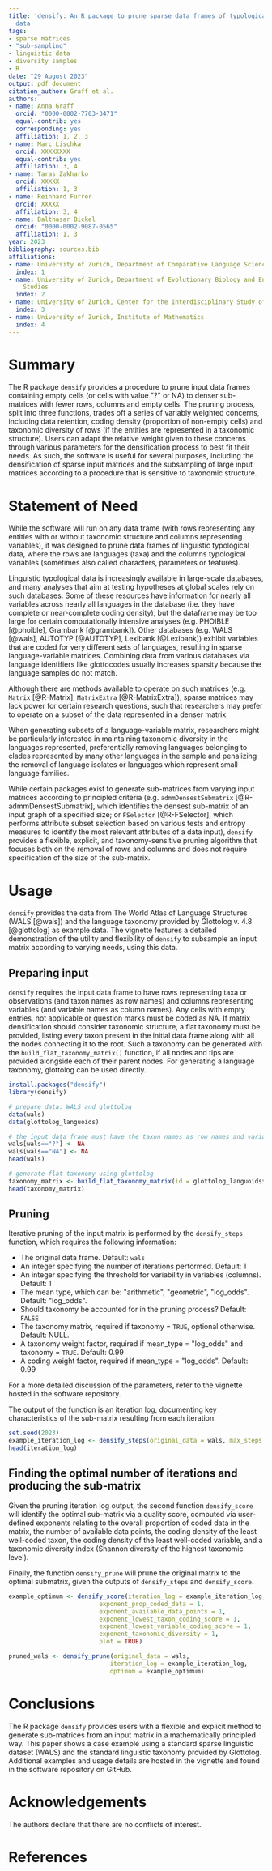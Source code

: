 ```yaml
---
title: 'densify: An R package to prune sparse data frames of typological linguistic
  data'
tags:
- sparse matrices
- "sub-sampling"
- linguistic data
- diversity samples
- R
date: "29 August 2023"
output: pdf_document
citation_author: Graff et al.
authors:
- name: Anna Graff
  orcid: "0000-0002-7703-3471"
  equal-contrib: yes
  corresponding: yes
  affiliation: 1, 2, 3
- name: Marc Lischka
  orcid: XXXXXXXX
  equal-contrib: yes
  affiliation: 3, 4
- name: Taras Zakharko
  orcid: XXXXX
  affiliation: 1, 3
- name: Reinhard Furrer
  orcid: XXXXX
  affiliation: 3, 4
- name: Balthasar Bickel
  orcid: "0000-0002-9087-0565"
  affiliation: 1, 3
year: 2023
bibliography: sources.bib
affiliations:
- name: University of Zurich, Department of Comparative Language Science
  index: 1
- name: University of Zurich, Department of Evolutionary Biology and Environmental
    Studies
  index: 2
- name: University of Zurich, Center for the Interdisciplinary Study of Language Evolution
  index: 3
- name: University of Zurich, Institute of Mathematics
  index: 4
---
```


<!--General comment: I am not familiar with the journal but I wonder whether we shouldn't explain a bit more what linguistic typological data is? Perhaps given an example and illustrate the problem? -->

# Summary

The R package `densify` provides a procedure to prune input data frames containing empty cells (or cells with value "?" or NA) to denser sub-matrices with fewer rows, columns and empty cells. The pruning process, split into three functions, trades off a series of variably weighted concerns, including data retention, coding density (proportion of non-empty cells) and taxonomic diversity of rows (if the entities are represented in a taxonomic structure). Users can adapt the relative weight given to these concerns through various parameters for the densification process to best fit their needs. As such, the software is useful for several purposes, including the densification of sparse input matrices and the subsampling of large input matrices according to a procedure that is sensitive to taxonomic structure.

# Statement of Need

While the software will run on any data frame (with rows representing any entities with or without taxonomic structure and columns representing variables), it was designed to prune data frames of linguistic typological data, where the rows are languages (taxa) and the columns typological variables (sometimes also called characters, parameters or features).

Linguistic typological data is increasingly available in large-scale databases, and many analyses that aim at testing hypotheses at global scales rely on such databases. Some of these resources have information for nearly all variables across nearly all languages in the database (i.e. they have complete or near-complete coding density), but the dataframe may be too large for certain computationally intensive analyses (e.g. PHOIBLE [@phoible], Grambank [@grambank]). Other databases (e.g. WALS [@wals], AUTOTYP [@AUTOTYP], Lexibank [@Lexibank]) exhibit variables that are coded for very different sets of languages, resulting in sparse language-variable matrices. Combining data from various databases via language identifiers like glottocodes usually increases sparsity because the language samples do not match.

Although there are methods available to operate on such matrices (e.g. `Matrix` [@R-Matrix], `MatrixExtra` [@R-MatrixExtra]), sparse matrices may lack power for certain research questions, such that researchers may prefer to operate on a subset of the data represented in a denser matrix. <!-- BB: Why are the matrix packages relevent here. There is a presupposition I am missing.:: ANNA: This is a requirement of the journal for the statement of need section ("A Statement of need section that clearly illustrates the research purpose of the software and places it in the context of related work. A list of key references, including to other software addressing related needs.": https://joss.readthedocs.io/en/latest/submitting.html) -->

When generating subsets of a language-variable matrix, researchers might be particularly interested in maintaining taxonomic diversity in the languages represented, preferentially removing languages belonging to clades represented by many other languages in the sample and penalizing the removal of language isolates or languages which represent small language families.

While certain packages exist to generate sub-matrices from varying input matrices according to principled criteria (e.g. `admmDensestSubmatrix` [@R-admmDensestSubmatrix], which identifies the densest sub-matrix of an input graph of a specified size; or `FSelector` [@R-FSelector], which performs attribute subset selection based on various tests and entropy measures to identify the most relevant attributes of a data input), `densify` provides a flexible, explicit, and taxonomy-sensitive pruning algorithm that focuses both on the removal of rows and columns and does not require specification of the size of the sub-matrix.

# Usage

`densify` provides the data from The World Atlas of Language Structures (WALS [@wals]) and the language taxonomy provided by Glottolog v. 4.8 [@glottolog] as example data. The vignette features a detailed demonstration of the utility and flexibility of `densify` to subsample an input matrix according to varying needs, using this data.

## Preparing input

`densify` requires the input data frame to have rows representing taxa or observations (and taxon names as row names) and columns representing variables (and variable names as column names). Any cells with empty entries, not applicable or question marks must be coded as NA. If matrix densification should consider taxonomic structure, a flat taxonomy must be provided, listing every taxon present in the initial data frame along with all the nodes connecting it to the root. Such a taxonomy can be generated with the `build_flat_taxonomy_matrix()` function, if all nodes and tips are provided alongside each of their parent nodes. For generating a language taxonomy, glottolog can be used directly.

<!-- I think you need to explain how a non-flat taxonomy looks like, i.e. what the input format is. Readers might assume newick or something like that. Also, to maximize usability, I am wondering whether you could point to tools that convert a newick or similar representation into the ID-parentID format of glottolog? ::-->

``` r
install.packages("densify")
library(densify)

# prepare data: WALS and glottolog
data(wals)
data(glottolog_languoids)

# the input data frame must have the taxon names as row names and variable names as column names; any question marks, empty entries, "NA"s must be coded as NAs
wals[wals=="?"] <- NA
wals[wals=="NA"] <- NA
head(wals)

# generate flat taxonomy using glottolog
taxonomy_matrix <- build_flat_taxonomy_matrix(id = glottolog_languoids$id, parent_id = glottolog_languoids$parent_id)
head(taxonomy_matrix)
```

## Pruning

Iterative pruning of the input matrix is performed by the `densify_steps` function, which requires the following information:

-   The original data frame. Default: `wals`
-   An integer specifying the number of iterations performed. Default: 1
-   An integer specifying the threshold for variability in variables (columns). Default: 1
-   The mean type, which can be: "arithmetic", "geometric", "log_odds". Default: "log_odds".
-   Should taxonomy be accounted for in the pruning process? Default: `FALSE`
-   The taxonomy matrix, required if taxonomy = `TRUE`, optional otherwise. Default: NULL.
-   A taxonomy weight factor, required if mean_type = "log_odds" and taxonomy = `TRUE`. Default: 0.99
-   A coding weight factor, required if mean_type = "log_odds". Default: 0.99

For a more detailed discussion of the parameters, refer to the vignette hosted in the software repository.

The output of the function is an iteration log, documenting key characteristics of the sub-matrix resulting from each iteration. 

``` r
set.seed(2023)
example_iteration_log <- densify_steps(original_data = wals, max_steps = nrow(wals)+ncol(wals)-2, variability_threshold = 3, mean_type = "log_odds", taxonomy = TRUE, taxonomy_matrix = taxonomy_matrix, tax_weight_factor = 0.99, coding_weight_factor = 0.99)
head(iteration_log)
```
## Finding the optimal number of iterations and producing the sub-matrix

Given the pruning iteration log output, the second function `densify_score` will identify the optimal sub-matrix via a quality score, computed via user-defined exponents relating to the overall proportion of coded data in the matrix, the number of available data points, the coding density of the least well-coded taxon, the coding density of the least well-coded variable, and a taxonomic diversity index (Shannon diversity of the highest taxonomic level).

Finally, the function `densify_prune` will prune the original matrix to the optimal submatrix, given the outputs of `densify_steps` and `densify_score`.

<!--# I think it would be good to explain what the purpose of the documentation is, how its contents look like, and what it means.-->

``` r
example_optimum <- densify_score(iteration_log = example_iteration_log, 
                         exponent_prop_coded_data = 1, 
                         exponent_available_data_points = 1,
                         exponent_lowest_taxon_coding_score = 1,
                         exponent_lowest_variable_coding_score = 1,
                         exponent_taxonomic_diversity = 1,
						 plot = TRUE)

pruned_wals <- densify_prune(original_data = wals, 
							iteration_log = example_iteration_log, 
							optimum = example_optimum)
```

# Conclusions

The R package `densify` provides users with a flexible and explicit method to generate sub-matrices from an input matrix in a mathematically principled way. This paper shows a case example using a standard sparse linguistic dataset (WALS) and the standard linguistic taxonomy provided by Glottolog. Additional examples and usage details are hosted in the vignette and found in the software repository on GitHub.

# Acknowledgements

The authors declare that there are no conflicts of interest.

# References
